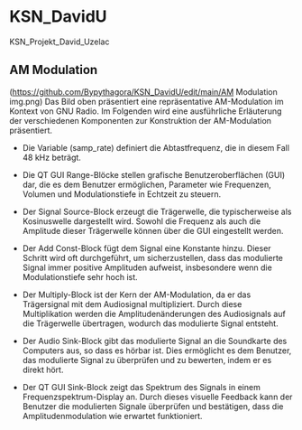 # KSN_DavidU
KSN_Projekt_David_Uzelac

## AM Modulation
(https://github.com/Bypythagora/KSN_DavidU/edit/main/AM Modulation img.png)
Das Bild oben präsentiert eine repräsentative AM-Modulation im Kontext von GNU Radio. Im Folgenden wird eine ausführliche Erläuterung der verschiedenen Komponenten zur Konstruktion der AM-Modulation präsentiert.

+ Die Variable (samp_rate) definiert die Abtastfrequenz, die in diesem Fall 48 kHz beträgt.

+ Die QT GUI Range-Blöcke stellen grafische Benutzeroberflächen (GUI) dar, die es dem Benutzer ermöglichen, Parameter wie Frequenzen, Volumen und Modulationstiefe in Echtzeit zu steuern.

+ Der Signal Source-Block erzeugt die Trägerwelle, die typischerweise als Kosinuswelle dargestellt wird. Sowohl die Frequenz als auch die Amplitude dieser Trägerwelle können über die GUI eingestellt werden. 

+ Der Add Const-Block fügt dem Signal eine Konstante hinzu. Dieser Schritt wird oft durchgeführt, um sicherzustellen, dass das modulierte Signal immer positive Amplituden aufweist, insbesondere wenn die Modulationstiefe sehr hoch ist. 

+ Der Multiply-Block ist der Kern der AM-Modulation, da er das Trägersignal mit dem Audiosignal multipliziert. Durch diese Multiplikation werden die Amplitudenänderungen des Audiosignals auf die Trägerwelle übertragen, wodurch das modulierte Signal entsteht.
  
+ Der Audio Sink-Block gibt das modulierte Signal an die Soundkarte des Computers aus, so dass es hörbar ist. Dies ermöglicht es dem Benutzer, das modulierte Signal zu überprüfen und zu bewerten, indem er es direkt hört.
  
+ Der QT GUI Sink-Block zeigt das Spektrum des Signals in einem Frequenzspektrum-Display an. Durch dieses visuelle Feedback kann der Benutzer die modulierten Signale überprüfen und bestätigen, dass die Amplitudenmodulation wie erwartet funktioniert.
